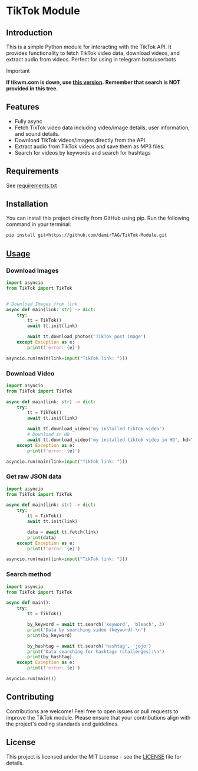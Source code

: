 # TikTok Module

## Introduction

This is a simple Python module for interacting with the TikTok API. It provides functionality to fetch TikTok video data, download videos, and extract audio from videos.
Perfect for using in telegram bots/userbots

> [!IMPORTANT]
> **If tikwm.com is down, use [this version](https://github.com/damirTAG/TikTok-Module/tree/425fe20a8d522cf2051c9976c3e7ff76bdab6b5f).**
> **Remember that search is NOT provided in this tree.**

## Features

-   Fully async
-   Fetch TikTok video data including video/image details, user information, and sound details.
-   Download TikTok videos/images directly from the API.
-   Extract audio from TikTok videos and save them as MP3 files.
-   Search for videos by keywords and search for hashtags

## Requirements

See <a href='https://github.com/damirTAG/TikTok-Module/blob/main/requirements.txt'>requirements.txt</a>

## Installation

You can install this project directly from GitHub using pip. Run the following command in your terminal:

```bash
pip install git+https://github.com/damirTAG/TikTok-Module.git
```

## [Usage](https://github.com/damirtag/tiktok-module/blob/main/Example.py)

### Download Images

```py
import asyncio
from TikTok import TikTok


# Download Images from link
async def main(link: str) -> dict:
    try:
        tt = TikTok()
        await tt.init(link)

        await tt.download_photos('TikTok post image')
    except Exception as e:
        print(f'error: {e}')

asyncio.run(main(link=input("TikTok link: ")))
```

### Download Video

```py
import asyncio
from TikTok import TikTok

async def main(link: str) -> dict:
    try:
        tt = TikTok()
        await tt.init(link)

        await tt.download_video('my installed tiktok video')
        # Download in HD
        await tt.download_video('my installed tiktok video in HD', hd=True)
    except Exception as e:
        print(f'error: {e}')

asyncio.run(main(link=input("TikTok link: ")))
```

### Get raw JSON data

```py
import asyncio
from TikTok import TikTok

async def main(link: str) -> dict:
    try:
        tt = TikTok()
        await tt.init(link)

        data = await tt.fetch(link)
        print(data)
    except Exception as e:
        print(f'error: {e}')

asyncio.run(main(link=input("TikTok link: ")))
```

### Search method

```py
import asyncio
from TikTok import TikTok

async def main():
    try:
        tt = TikTok()

        by_keyword = await tt.search('keyword', 'bleach', 3)
        print('Data by searching video (keyword):\n')
        print(by_keyword)

        by_hashtag = await tt.search('hashtag', 'jojo')
        print('Data searching for hashtags (challenges):\n')
        print(by_hashtag)
    except Exception as e:
        print(f'error: {e}')

asyncio.run(main())
```

## Contributing

Contributions are welcome! Feel free to open issues or pull requests to improve the TikTok module. Please ensure that your contributions align with the project's coding standards and guidelines.

## License

This project is licensed under the MIT License - see the [LICENSE](https://github.com/damirtag/tiktok-module/blob/main/LICENSE.MD) file for details.
